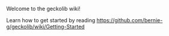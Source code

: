 Welcome to the geckolib wiki!

Learn how to get started by reading https://github.com/bernie-g/geckolib/wiki/Getting-Started
